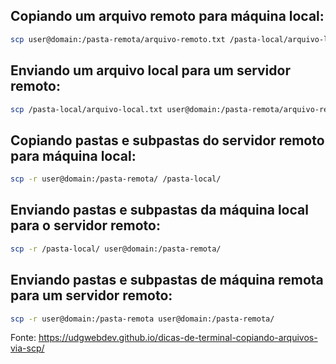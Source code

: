 ## Copiando um arquivo remoto para máquina local:
```bash
scp user@domain:/pasta-remota/arquivo-remoto.txt /pasta-local/arquivo-local.txt
```

## Enviando um arquivo local para um servidor remoto:

```bash
scp /pasta-local/arquivo-local.txt user@domain:/pasta-remota/arquivo-remoto.txt
```

## Copiando pastas e subpastas do servidor remoto para máquina local:

```bash
scp -r user@domain:/pasta-remota/ /pasta-local/
```

## Enviando pastas e subpastas da máquina local para o servidor remoto:

```bash
scp -r /pasta-local/ user@domain:/pasta-remota/
```

## Enviando pastas e subpastas de máquina remota para um servidor remoto:

```bash
scp -r user@domain:/pasta-remota user@domain:/pasta-remota/
```

Fonte: https://udgwebdev.github.io/dicas-de-terminal-copiando-arquivos-via-scp/
